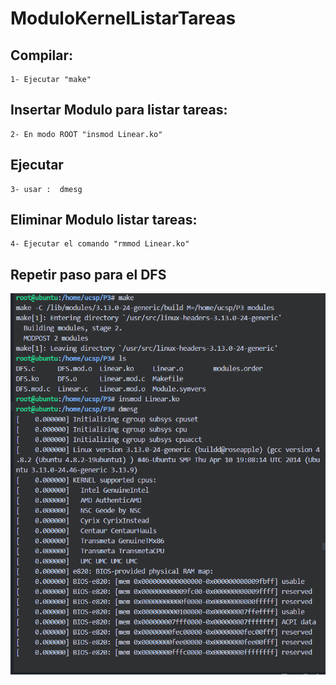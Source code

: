 # ModuloKernelListarTareas

## Compilar:
~~~
1- Ejecutar "make"
~~~
## Insertar Modulo para listar tareas:
~~~
2- En modo ROOT "insmod Linear.ko"
~~~
## Ejecutar 
~~~
3- usar :  dmesg
~~~

## Eliminar Modulo listar tareas:
~~~
4- Ejecutar el comando "rmmod Linear.ko"
~~~

## Repetir paso para el DFS


![img](https://github.com/yerson001/ModuloKernelListarTareas/blob/main/P3.linear.PNG)
